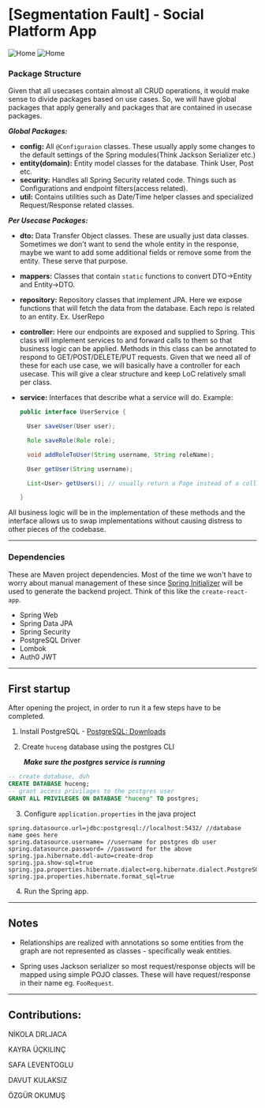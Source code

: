 # [Segmentation Fault] - Social Platform App

![Home]([http://url/to/img.png](https://github.com/kayraucklnc/socialPlatform/blob/main/imgs/home.png?raw=true))
![Home]([http://url/to/img.png](https://github.com/kayraucklnc/socialPlatform/blob/main/imgs/feed.png?raw=true))


### Package Structure

Given that all usecases contain almost all CRUD operations, it would make sense to divide packages based on use cases.
So, we will have global packages that apply generally and packages that are contained in usecase packages.

***Global Packages:***

* **config:** All `@Configuraion` classes. These usually apply some changes to the default settings of the Spring modules(Think Jackson Serializer etc.)
* **entity(domain):** Entity model classes for the database. Think User, Post etc.
* **security:** Handles all Spring Security related code. Things such as Configurations and endpoint filters(access related).
* **util:** Contains utilities such as Date/Time helper classes and specialized Request/Response related classes.

***Per Usecase Packages:***

* **dto:** Data Transfer Object classes. These are usually just data classes. Sometimes we don't want to send the whole entity in the response, maybe we want to add some additional fields or remove some from the entity. These serve that purpose.

* **mappers:** Classes that contain `static` functions to convert DTO->Entity and Entity->DTO.

* **repository:** Repository classes that implement JPA. Here we expose functions that will fetch the data from the database. Each repo is related to an entity. Ex. UserRepo

* **controller:** Here our endpoints are exposed and supplied to Spring. This class will implement services to and forward calls to them so that business logic can be applied. Methods in this class can be annotated to respond to GET/POST/DELETE/PUT requests. Given that we need all of these for each use case, we will basically have a controller for each usecase. This will give a clear structure and keep LoC relatively small per class.

* **service:** Interfaces that describe what a service will do.
  Example: 
  
  ```java
  public interface UserService {
  
    User saveUser(User user);
  
    Role saveRole(Role role);
  
    void addRoleToUser(String username, String roleName);
  
    User getUser(String username);
  
    List<User> getUsers(); // usually return a Page instead of a collection, more efficient
  
  }
  ```

All business logic will be in the implementation of these methods and the interface allows us to swap implementations without causing distress to other pieces of the codebase.

---

### Dependencies

These are Maven project dependencies. Most of the time we won't have to worry about manual management of these since [Spring Initializer](https://start.spring.io/) will be used to generate the backend project. Think of this like the `create-react-app`.

* Spring Web
* Spring Data JPA
* Spring Security
* PostgreSQL Driver
* Lombok
* Auth0 JWT

---

## First startup

After opening the project, in order to run it a few steps have to be completed.

1. Install PostgreSQL - [PostgreSQL: Downloads](https://www.postgresql.org/download/)

   2. Create `huceng` database using the postgres CLI

        ***Make sure the postgres service is running*** 

```sql
-- create database, duh
CREATE DATABASE huceng;
-- grant access privilages to the postgres user
GRANT ALL PRIVILEGES ON DATABASE "huceng" TO postgres;    
```

    3.  Configure `application.properties` in the java project

```
spring.datasource.url=jdbc:postgresql://localhost:5432/ //database name goes here
spring.datasource.username= //username for postgres db user
spring.datasource.password= //password for the above
spring.jpa.hibernate.ddl-auto=create-drop
spring.jpa.show-sql=true
spring.jpa.properties.hibernate.dialect=org.hibernate.dialect.PostgreSQLDialect
spring.jpa.properties.hibernate.format_sql=true
```

    4. Run the Spring app.

----

## Notes

* Relationships are realized with annotations so some entities from the graph are not represented as classes - specifically weak entities.

* Spring uses Jackson serializer so most request/response objects will be mapped using simple POJO classes. These will have request/response in their name eg. `FooRequest`.

----

## Contributions:

NİKOLA DRLJACA

KAYRA ÜÇKILINÇ

SAFA LEVENTOGLU

DAVUT KULAKSIZ

ÖZGÜR OKUMUŞ
